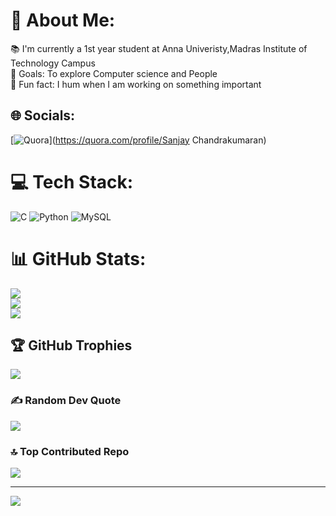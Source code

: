 # 💫 About Me:
📚 I'm currently a 1st year student at Anna Univeristy,Madras Institute of Technology Campus<br>🎯 Goals: To explore Computer science and People<br>🎲 Fun fact: I hum when I am working on something important


## 🌐 Socials:
[![Quora](https://img.shields.io/badge/Quora-%23B92B27.svg?logo=Quora&logoColor=white)](https://quora.com/profile/Sanjay Chandrakumaran) 

# 💻 Tech Stack:
![C](https://img.shields.io/badge/c-%2300599C.svg?style=for-the-badge&logo=c&logoColor=white) ![Python](https://img.shields.io/badge/python-3670A0?style=for-the-badge&logo=python&logoColor=ffdd54) ![MySQL](https://img.shields.io/badge/mysql-4479A1.svg?style=for-the-badge&logo=mysql&logoColor=white)
# 📊 GitHub Stats:
![](https://github-readme-stats.vercel.app/api?username=sanjay0911-c&theme=dark&hide_border=false&include_all_commits=false&count_private=false)<br/>
![](https://github-readme-streak-stats.herokuapp.com/?user=sanjay0911-c&theme=dark&hide_border=false)<br/>
![](https://github-readme-stats.vercel.app/api/top-langs/?username=sanjay0911-c&theme=dark&hide_border=false&include_all_commits=false&count_private=false&layout=compact)

## 🏆 GitHub Trophies
![](https://github-profile-trophy.vercel.app/?username=sanjay0911-c&theme=radical&no-frame=false&no-bg=true&margin-w=4)

### ✍️ Random Dev Quote
![](https://quotes-github-readme.vercel.app/api?type=horizontal&theme=radical)

### 🔝 Top Contributed Repo
![](https://github-contributor-stats.vercel.app/api?username=sanjay0911-c&limit=5&theme=dark&combine_all_yearly_contributions=true)

---
[![](https://visitcount.itsvg.in/api?id=sanjay0911-c&icon=0&color=0)](https://visitcount.itsvg.in)

<!-- Proudly created with GPRM ( https://gprm.itsvg.in ) -->

